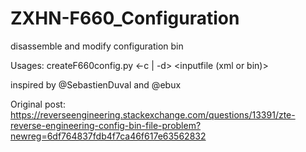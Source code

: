 # ZXHN-F660_Configuration
disassemble and modify configuration bin 

Usages:  createF660config.py <-c | -d> <inputfile (xml or bin)>

inspired by @SebastienDuval and @ebux

Original post: https://reverseengineering.stackexchange.com/questions/13391/zte-reverse-engineering-config-bin-file-problem?newreg=6df764837fdb4f7ca46f617e63562832
